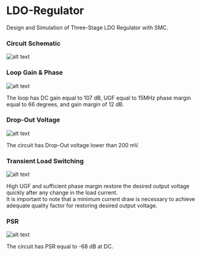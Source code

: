# LDO-Regulator
Design and Simulation of Three-Stage LDO Regulator with SMC.


### Circuit Schematic
![alt text](https://user-images.githubusercontent.com/90058055/231262017-49960ce2-684a-4fdc-9753-feb65ddf380c.png "Circuit Schematic")

### Loop Gain & Phase
![alt text](https://user-images.githubusercontent.com/90058055/231263188-05b9e046-7838-406e-9ac6-56860b33a24b.jpg "Loop")

The loop has DC gain equal to 107 dB, UGF equal to 15MHz phase margin equal to 66 degrees, and gain margin of 12 dB.

### Drop-Out Voltage
![alt text](https://user-images.githubusercontent.com/90058055/231264119-6991da4d-1b9a-4af0-90da-67538b736a8c.jpg "Drop-Out")

The circuit has Drop-Out voltage lower than 200 mV.

### Transient Load Switching
![alt text](https://user-images.githubusercontent.com/90058055/231264734-62e86a31-27b8-4235-a3cf-4268b7be2511.jpg "Transient")

High UGF and sufficient phase margin restore the desired output voltage quickly after any change in the load current.
<br>
It is important to note that a minimum current draw is necessary to achieve adequate quality factor for restoring desired output voltage.

### PSR
![alt text](https://user-images.githubusercontent.com/90058055/231267639-37a67696-7a3c-4669-9000-424540d1815b.jpg "PSR")

The circuit has PSR equal to -68 dB at DC.

